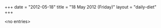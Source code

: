 +++
date = "2012-05-18"
title = "18 May 2012 (Friday)"
layout = "daily-diet"
+++

<p>&lt;no entries&gt;</p>